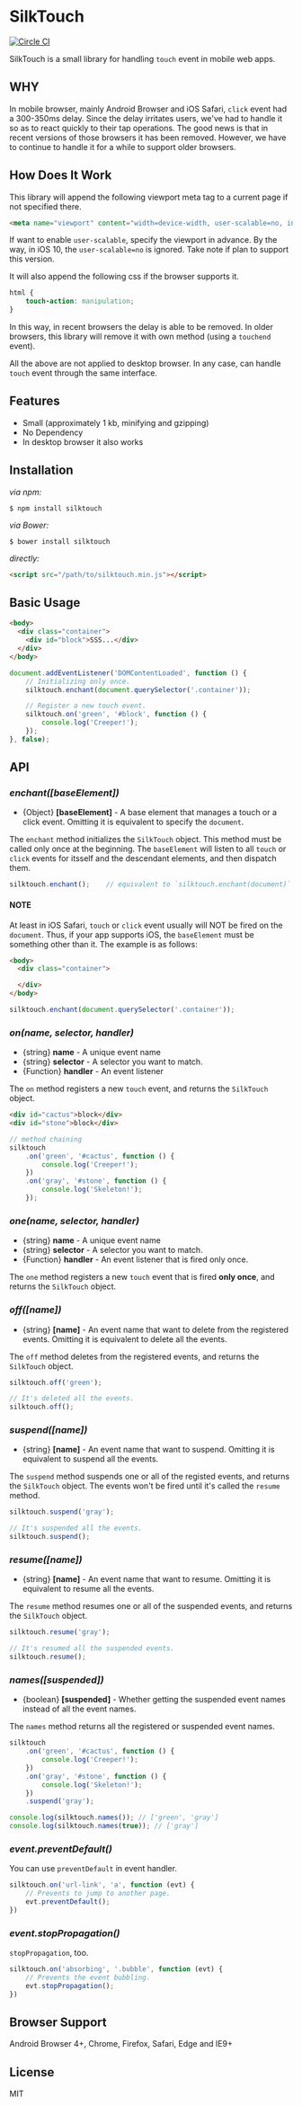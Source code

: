 # SilkTouch
[![Circle CI](https://circleci.com/gh/knowledgecode/silktouch.svg?style=shield)](https://circleci.com/gh/knowledgecode/silktouch)  

SilkTouch is a small library for handling `touch` event in mobile web apps.

## WHY
In mobile browser, mainly Android Browser and iOS Safari, `click` event had a 300-350ms delay. Since the delay irritates users, we've had to handle it so as to react quickly to their tap operations. The good news is that in recent versions of those browsers it has been removed. However, we have to continue to handle it for a while to support older browsers.

## How Does It Work
This library will append the following viewport meta tag to a current page if not specified there.
```html
<meta name="viewport" content="width=device-width, user-scalable=no, initial-scale=1, maximum-scale=1, minimum-scale=1">
```
If want to enable `user-scalable`, specify the viewport in advance. By the way, in iOS 10, the `user-scalable=no` is ignored. Take note if plan to support this version.  

It will also append the following css if the browser supports it.
```css
html {
    touch-action: manipulation;
}
```
In this way, in recent browsers the delay is able to be removed. In older browsers, this library will remove it with own method (using a `touchend` event).  

All the above are not applied to desktop browser. In any case, can handle `touch` event through the same interface.

## Features
- Small (approximately 1 kb, minifying and gzipping)
- No Dependency
- In desktop browser it also works

## Installation
*via npm:*
``` shell
$ npm install silktouch
```

*via Bower:*
``` shell
$ bower install silktouch
```

*directly:*
``` html
<script src="/path/to/silktouch.min.js"></script>
```

## Basic Usage
```html
<body>
  <div class="container">
    <div id="block">SSS...</div>
  </div>
</body>
```
```javascript
document.addEventListener('DOMContentLoaded', function () {
    // Initializing only once.
    silktouch.enchant(document.querySelector('.container'));

    // Register a new touch event.
    silktouch.on('green', '#block', function () {
        console.log('Creeper!');
    });
}, false);
```

## API
### *enchant([baseElement])*
- {Object} **[baseElement]** - A base element that manages a touch or a click event. Omitting it is equivalent to specify the `document`.

The `enchant` method initializes the `SilkTouch` object. This method must be called only once at the beginning. The `baseElement` will listen to all `touch` or `click` events for itsself and the descendant elements, and then dispatch them.

```javascript
silktouch.enchant();    // equivalent to `silktouch.enchant(document)`
```

#### NOTE
At least in iOS Safari, `touch` or `click` event usually will NOT be fired on the `document`. Thus, if your app supports iOS, the `baseElement` must be something other than it. The example is as follows:
```html
<body>
  <div class="container">

  </div>
</body>
```
```javascript
silktouch.enchant(document.querySelector('.container'));
```

### *on(name, selector, handler)*
- {string} **name** - A unique event name
- {string} **selector** - A selector you want to match.
- {Function} **handler** - An event listener

The `on` method registers a new `touch` event, and returns the `SilkTouch` object.
```html
<div id="cactus">block</div>
<div id="stone">block</div>
```
```javascript
// method chaining
silktouch
    .on('green', '#cactus', function () {
        console.log('Creeper!');
    })
    .on('gray', '#stone', function () {
        console.log('Skeleton!');
    });
```

### *one(name, selector, handler)*
- {string} **name** - A unique event name
- {string} **selector** - A selector you want to match.
- {Function} **handler** - An event listener that is fired only once.

The `one` method registers a new `touch` event that is fired **only once**, and returns the `SilkTouch` object.

### *off([name])*
- {string} **[name]** - An event name that want to delete from the registered events. Omitting it is equivalent to delete all the events.

The `off` method deletes from the registered events, and returns the `SilkTouch` object.

```javascript
silktouch.off('green');

// It's deleted all the events.
silktouch.off();
```

### *suspend([name])*
- {string} **[name]** - An event name that want to suspend. Omitting it is equivalent to suspend all the events.

The `suspend` method suspends one or all of the registed events, and returns the `SilkTouch` object. The events won't be fired until it's called the `resume` method.

```javascript
silktouch.suspend('gray');

// It's suspended all the events.
silktouch.suspend();
```

### *resume([name])*
- {string} **[name]** - An event name that want to resume. Omitting it is equivalent to resume all the events.

The `resume` method resumes one or all of the suspended events, and returns the `SilkTouch` object.

```javascript
silktouch.resume('gray');

// It's resumed all the suspended events.
silktouch.resume();
```

### *names([suspended])*
- {boolean} **[suspended]** - Whether getting the suspended event names instead of all the event names.

The `names` method returns all the registered or suspended event names.

```javascript
silktouch
    .on('green', '#cactus', function () {
        console.log('Creeper!');
    })
    .on('gray', '#stone', function () {
        console.log('Skeleton!');
    })
    .suspend('gray');

console.log(silktouch.names()); // ['green', 'gray']
console.log(silktouch.names(true)); // ['gray']
```

### *event.preventDefault()*

You can use `preventDefault` in event handler.

```javascript
silktouch.on('url-link', 'a', function (evt) {
    // Prevents to jump to another page.
    evt.preventDefault();
})
```

### *event.stopPropagation()*

`stopPropagation`, too.

```javascript
silktouch.on('absorbing', '.bubble', function (evt) {
    // Prevents the event bubbling.
    evt.stopPropagation();
})
```

## Browser Support
Android Browser 4+, Chrome, Firefox, Safari, Edge and IE9+

## License
MIT

